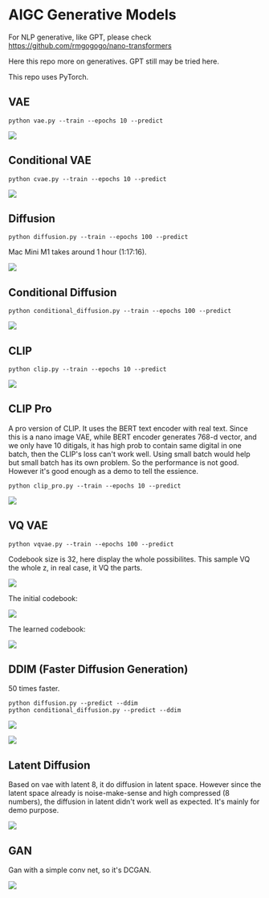 # AIGC Generative Models

For NLP generative, like GPT, please check https://github.com/rmgogogo/nano-transformers

Here this repo more on generatives. GPT still may be tried here.

This repo uses PyTorch.

## VAE

```
python vae.py --train --epochs 10 --predict
```

![](doc/vae.png)

## Conditional VAE

```
python cvae.py --train --epochs 10 --predict
```

![](doc/cvae.png)

## Diffusion

```
python diffusion.py --train --epochs 100 --predict
```

Mac Mini M1 takes around 1 hour (1:17:16).

![](doc/diffusion.png)


## Conditional Diffusion

```
python conditional_diffusion.py --train --epochs 100 --predict
```

![](doc/conditional_diffusion.png)

## CLIP

```
python clip.py --train --epochs 10 --predict
```

![](doc/clip.png)

## CLIP Pro

A pro version of CLIP. It uses the BERT text encoder with real text.
Since this is a nano image VAE, while BERT encoder generates 768-d vector, and we only have 10 ditigals, it has high prob to contain same digital in one batch, then the CLIP's loss can't work well. Using small batch would help but small batch has its own problem. So the performance is not good.
However it's good enough as a demo to tell the essience.

```
python clip_pro.py --train --epochs 10 --predict
```

![](doc/clip_pro.png)

## VQ VAE

```
python vqvae.py --train --epochs 100 --predict
```

Codebook size is 32, here display the whole possibilites. This sample VQ the whole z, in real case, it VQ the parts.

![](doc/vqvae.png)

The initial codebook:

![](doc/vqvae-init-cb.png)

The learned codebook:

![](doc/vqvae-learned-cb.png)

## DDIM (Faster Diffusion Generation)

50 times faster.

```
python diffusion.py --predict --ddim
python conditional_diffusion.py --predict --ddim
```

![](doc/diffusion_ddim.png)

![](doc/conditional_diffusion_ddim.png)

## Latent Diffusion

Based on vae with latent 8, it do diffusion in latent space.
However since the latent space already is noise-make-sense and high compressed (8 numbers), the diffusion in latent didn't work well as expected.
It's mainly for demo purpose.

![](doc/latent_diffusion.png)

## GAN

Gan with a simple conv net, so it's DCGAN.

![](doc/gan.png)